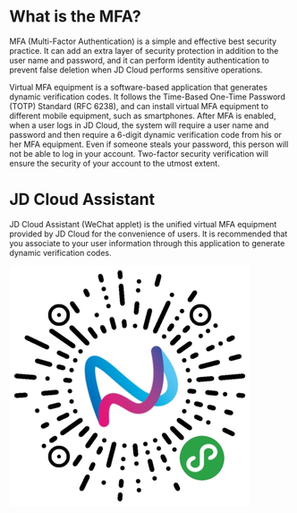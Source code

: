 # What is the MFA?
MFA (Multi-Factor Authentication) is a simple and effective best security practice. It can add an extra layer of security protection in addition to the user name and password, and it can perform identity authentication to prevent false deletion when JD Cloud performs sensitive operations.

Virtual MFA equipment is a software-based application that generates dynamic verification codes. It follows the Time-Based One-Time Password (TOTP) Standard (RFC 6238), and can install virtual MFA equipment to different mobile equipment, such as smartphones. After MFA is enabled, when a user logs in JD Cloud, the system will require a user name and password and then require a 6-digit dynamic verification code from his or her MFA equipment. Even if someone steals your password, this person will not be able to log in your account. Two-factor security verification will ensure the security of your account to the utmost extent.

# JD Cloud Assistant
JD Cloud Assistant (WeChat applet) is the unified virtual MFA equipment provided by JD Cloud for the convenience of users. It is recommended that you associate to your user information through this application to generate dynamic verification codes.

![京东云助手](../../../../image/IAM/Virtual-MFA-Device/二维码.jpg)


